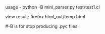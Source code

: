 usage - 
python -B mini_parser.py test/test1.cl

view result: 
firefox html_out/temp.html

#-B is for stop producing .pyc files
